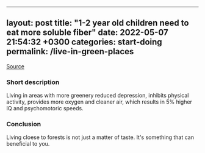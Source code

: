 
---
layout: post
title:  "1-2 year old children need to eat more soluble fiber"
date:   2022-05-07 21:54:32 +0300
categories: start-doing
permalink: /live-in-green-places
---


[Source](https://neurosciencenews.com/green-space-cognition-20493/)


### Short description
Living in areas with more greenery reduced depression, inhibits physical activity, provides more oxygen and cleaner air, which results in 5% higher IQ and psychomotoric speeds.


### Conclusion
Living cloese to forests is not just a matter of taste. It's something that can beneficial to you.

